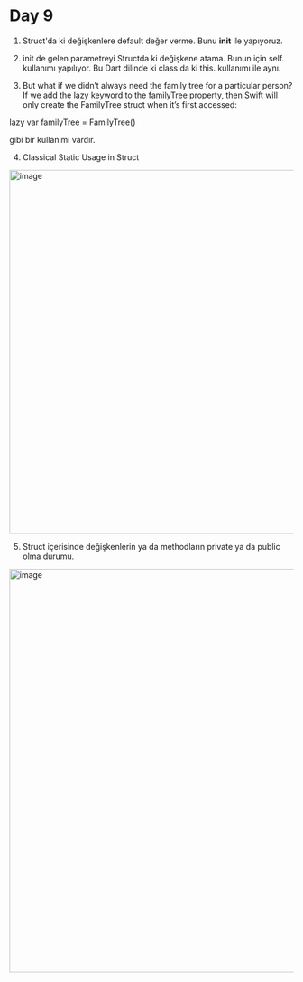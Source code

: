 # Day 9

1. Struct'da ki değişkenlere default değer verme. Bunu **init** ile yapıyoruz.

2. init de gelen parametreyi Structda ki değişkene atama. Bunun için self. kullanımı yapılıyor. Bu Dart dilinde ki class da ki this. kullanımı ile aynı.

3. But what if we didn’t always need the family tree for a particular person? If we add the lazy keyword to the familyTree property, then Swift will only create the FamilyTree struct when it’s first accessed:

lazy var familyTree = FamilyTree()

gibi bir kullanımı vardır.

4. Classical Static Usage in Struct

<img width="644" alt="image" src="https://user-images.githubusercontent.com/56068905/187659161-efaf2b30-d352-4628-8919-89f6c82fb812.png">

5. Struct içerisinde değişkenlerin ya da methodların private ya da public olma durumu.

<img width="714" alt="image" src="https://user-images.githubusercontent.com/56068905/187660752-61d1cea5-a249-4e1b-9097-b30cb008663f.png">

